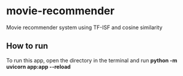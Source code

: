 # movie-recommender
Movie recommender system using TF-ISF and cosine similarity

## How to run
To run this app, open the directory in the terminal and run <b>python -m uvicorn app:app --reload<b>
